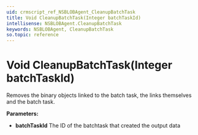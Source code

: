 ```yaml
---
uid: crmscript_ref_NSBLOBAgent_CleanupBatchTask
title: Void CleanupBatchTask(Integer batchTaskId)
intellisense: NSBLOBAgent.CleanupBatchTask
keywords: NSBLOBAgent, CleanupBatchTask
so.topic: reference
---
```


# Void CleanupBatchTask(Integer batchTaskId)

Removes the binary objects linked to the batch task, the links themselves and the batch task.

**Parameters:**
 - **batchTaskId** The ID of the batchtask that created the output data
